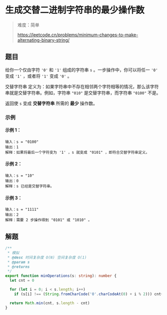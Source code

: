 # 生成交替二进制字符串的最少操作数

> 难度：简单
>
> https://leetcode.cn/problems/minimum-changes-to-make-alternating-binary-string/

## 题目

给你一个仅由字符 `'0'` 和 `'1'` 组成的字符串 `s` 。一步操作中，你可以将任一 `'0'` 变成 `'1'` ，或者将 `'1'` 变成 `'0'` 。

交替字符串 定义为：如果字符串中不存在相邻两个字符相等的情况，那么该字符串就是交替字符串。例如，字符串 `"010"` 是交替字符串，而字符串 `"0100"` 不是。

返回使 `s` 变成 **交替字符串** 所需的 **最少** 操作数。

### 示例 

#### 示例 1：

```
输入：s = "0100"
输出：1
解释：如果将最后一个字符变为 '1' ，s 就变成 "0101" ，即符合交替字符串定义。
```

#### 示例 2：

```
输入：s = "10"
输出：0
解释：s 已经是交替字符串。
```

#### 示例 3：

```
输入：s = "1111"
输出：2
解释：需要 2 步操作得到 "0101" 或 "1010" 。
```

## 解题

```ts 
/**
 * 模拟
 * @desc 时间复杂度 O(N) 空间复杂度 O(1)
 * @param s
 * @returns
 */
export function minOperations(s: string): number {
  let cnt = 0

  for (let i = 0; i < s.length; i++)
    if (s[i] !== (String.fromCharCode('0'.charCodeAt(0) + i % 2))) cnt++

  return Math.min(cnt, s.length - cnt)
}
```